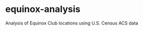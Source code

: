 # equinox-analysis
 Analysis of Equinox Club locations using U.S. Census ACS data

 <head>
    <meta charset="UTF-8">
    <meta name="viewport" content="width=device-width, initial-scale=1.0">
    <title>Equinox Market Analysis</title>
    <link rel="stylesheet" href="css/styles.css">
</head>
